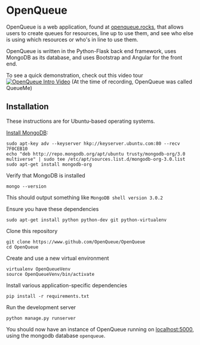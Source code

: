 # OpenQueue
OpenQueue is a web application, found at [openqueue.rocks](http://www.openqueue.rocks), that allows users to create queues for resources, line up to use them, and see who else is using which resources or who's in line to use them.

OpenQueue is written in the Python-Flask back end framework, uses MongoDB as its database, and uses Bootstrap and Angular for the front end.

To see a quick demonstration, check out this video tour
[![OpenQueue Intro Video](http://img.youtube.com/vi/wC44A8lMA9w/0.jpg)](http://www.youtube.com/watch?v=wC44A8lMA9w)
(At the time of recording, OpenQueue was called QueueMe)

## Installation

These instructions are for Ubuntu-based operating systems.

[Install MongoDB](http://docs.mongodb.org/manual/tutorial/install-mongodb-on-ubuntu/):
```
sudo apt-key adv --keyserver hkp://keyserver.ubuntu.com:80 --recv 7F0CEB10
echo "deb http://repo.mongodb.org/apt/ubuntu trusty/mongodb-org/3.0 multiverse" | sudo tee /etc/apt/sources.list.d/mongodb-org-3.0.list
sudo apt-get install mongodb-org
```

Verify that MongoDB is installed
```
mongo --version
```
This should output something like `MongoDB shell version 3.0.2`

Ensure you have these dependencies
```
sudo apt-get install python python-dev git python-virtualenv
```

Clone this repository
```
git clone https://www.github.com/OpenQueue/OpenQueue
cd OpenQueue
```

Create and use a new virtual environment
```
virtualenv OpenQueueVenv
source OpenQueueVenv/bin/activate
```

Install various application-specific dependencies
```
pip install -r requirements.txt
```

Run the development server
```
python manage.py runserver
```

You should now have an instance of OpenQueue running on [localhost:5000](http://localhost:5000/), using the mongodb database `openqueue`.


